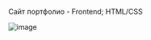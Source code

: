 Сайт портфолио - Frontend; HTML/CSS

![image](https://github.com/user-attachments/assets/22ec4ee1-9842-415f-966b-2e7f54f06d2f)

